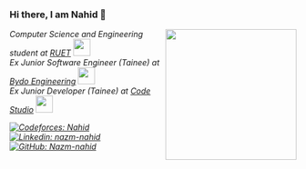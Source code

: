 ### Hi there, I am Nahid 👋
<img align='right' src="https://media.giphy.com/media/lq4OYg1yffhDdrnL39/giphy.gif" width="230">
<p><em>Computer Science and Engineering student at <a href="https://www.ruet.ac.bd/">RUET</a> <img src="https://media.giphy.com/media/fYSnHlufseco8Fh93Z/giphy.gif" width="30">
 </br>Ex Junior Software Engineer (Tainee) at <a href="http://www.bydoengineering.com/"> Bydo Engineering</a>
 <img src="https://media.giphy.com/media/WUlplcMpOCEmTGBtBW/giphy.gif" width="30">
 </br>Ex Junior Developer (Tainee) at <a href="#"> Code Studio</a>
 <img src="https://media.giphy.com/media/WUlplcMpOCEmTGBtBW/giphy.gif" width="30"> </br>

[![Codeforces: Nahid](https://img.shields.io/badge/-Nahid-9cf?style=flat-square&logo=Codeforces&logoColor=white&link=https://codeforces.com/profile/Nahid)](https://codeforces.com/profile/Nahid)
[![Linkedin: nazm-nahid](https://img.shields.io/badge/-nazmnahid-blue?style=flat-square&logo=Linkedin&logoColor=white&link=https://www.linkedin.com/in/nazm-nahid/)](https://www.linkedin.com/in/nazm-nahid)
[![GitHub: Nazm-nahid](https://img.shields.io/github/followers/Nazm-nahid?label=follow&style=social)](https://github.com/Nazm-nahid)



